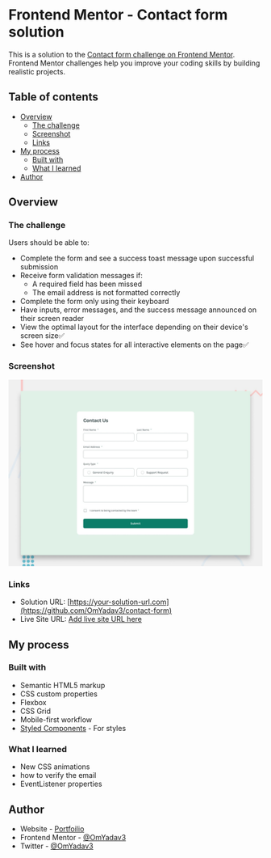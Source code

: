 # Frontend Mentor - Contact form solution

This is a solution to the [Contact form challenge on Frontend Mentor](https://www.frontendmentor.io/challenges/contact-form--G-hYlqKJj). Frontend Mentor challenges help you improve your coding skills by building realistic projects. 

## Table of contents

- [Overview](#overview)
  - [The challenge](#the-challenge)
  - [Screenshot](#screenshot)
  - [Links](#links)
- [My process](#my-process)
  - [Built with](#built-with)
  - [What I learned](#what-i-learned)
- [Author](#author)


## Overview

### The challenge

Users should be able to:

- Complete the form and see a success toast message upon successful submission
- Receive form validation messages if:
  - A required field has been missed
  - The email address is not formatted correctly
- Complete the form only using their keyboard
- Have inputs, error messages, and the success message announced on their screen reader
- View the optimal layout for the interface depending on their device's screen size✅
- See hover and focus states for all interactive elements on the page✅

### Screenshot
![](./design/desktop-preview.jpg)

### Links

- Solution URL: [https://your-solution-url.com](https://github.com/OmYadav3/contact-form)
- Live Site URL: [Add live site URL here](https://your-live-site-url.com)

## My process

### Built with

- Semantic HTML5 markup
- CSS custom properties
- Flexbox
- CSS Grid
- Mobile-first workflow
- [Styled Components](https://styled-components.com/) - For styles

### What I learned
- New CSS animations
- how to verify the email
- EventListener properties

## Author

- Website - [Portfoilio](https://omyadav-portfolio.netlify.app)
- Frontend Mentor - [@OmYadav3](https://www.frontendmentor.io/profile/OmYadav3)
- Twitter - [@OmYadav3](https://x.com/OmYadav_3)

